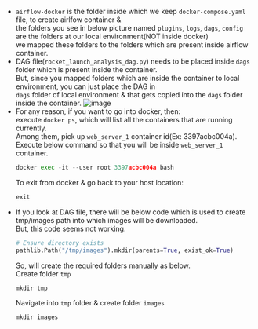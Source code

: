 - `airflow-docker` is the folder inside which we keep `docker-compose.yaml` file, to create airlfow container & </br>
  the folders you see in below picture named `plugins`, `logs`, `dags`, `config` are the folders at our local environment(NOT inside docker)</br>
  we mapped these folders to the folders which are present inside airflow container.
- DAG file(`rocket_launch_analysis_dag.py`) needs to be placed inside `dags` folder which is present inside the container.</br>
  But, since you mapped folders which are inside the container to local environment, you can just place the DAG in</br>
  `dags` folder of local environment & that gets copied into the `dags` folder inside the container.
![image](https://github.com/user-attachments/assets/d632adfb-3245-4b2c-acbb-b6b4c49d4eda)
- For any reason, if you want to go into docker, then:</br>
  execute `docker ps`, which will list all the containers that are running currently.</br>
  Among them, pick up `web_server_1` container id(Ex: 3397acbc004a).</br>
  Execute below command so that you will be inside `web_server_1` container.</br>
  ```python
  docker exec -it --user root 3397acbc004a bash
  ```
  To exit from docker & go back to your host location:
  ```python
  exit
  ```
- If you look at DAG file, there will be below code which is used to create tmp/images path into which images will be downloaded.</br>
  But, this code seems not working. 
  ```python
  # Ensure directory exists
  pathlib.Path("/tmp/images").mkdir(parents=True, exist_ok=True)
  ```
  So, will create the required folders manually as below.</br>
  Create folder `tmp` 
  ```python
  mkdir tmp
  ```
  Navigate into `tmp` folder & create folder `images`
  ```python
  mkdir images
  ```
